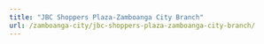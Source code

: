 ```yaml
---
title: "JBC Shoppers Plaza-Zamboanga City Branch"
url: /zamboanga-city/jbc-shoppers-plaza-zamboanga-city-branch/
---
```

